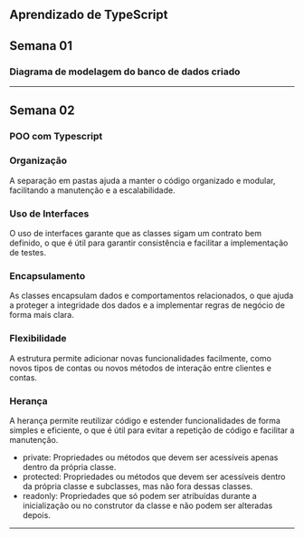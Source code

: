  ## Aprendizado de TypeScript

 ## Semana 01

### Diagrama de modelagem do banco de dados criado

---

## Semana 02

### POO com Typescript

### Organização
A separação em pastas ajuda a manter o código organizado e modular, facilitando a manutenção e a escalabilidade.

### Uso de Interfaces
O uso de interfaces garante que as classes sigam um contrato bem definido, o que é útil para garantir consistência e facilitar a implementação de testes.

### Encapsulamento
As classes encapsulam dados e comportamentos relacionados, o que ajuda a proteger a integridade dos dados e a implementar regras de negócio de forma mais clara.

### Flexibilidade
A estrutura permite adicionar novas funcionalidades facilmente, como novos tipos de contas ou novos métodos de interação entre clientes e contas.

### Herança
A herança permite reutilizar código e estender funcionalidades de forma simples e eficiente, o que é útil para evitar a repetição de código e facilitar a manutenção.

* private: Propriedades ou métodos que devem ser acessíveis apenas dentro da própria classe.
* protected: Propriedades ou métodos que devem ser acessíveis dentro da própria classe e subclasses, mas não fora dessas classes.
* readonly: Propriedades que só podem ser atribuídas durante a inicialização ou no construtor da classe e não podem ser alteradas depois.

---
